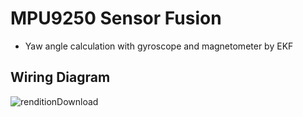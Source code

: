 # MPU9250 Sensor Fusion
* Yaw angle calculation with gyroscope and magnetometer by EKF
## Wiring Diagram
![renditionDownload](https://user-images.githubusercontent.com/86957779/217433034-494c26cd-2629-4c62-a7c1-1e77dd2797ba.jpeg)

